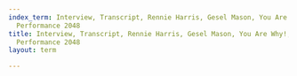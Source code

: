 ```yaml
---
index_term: Interview, Transcript, Rennie Harris, Gesel Mason, You Are Why!, No Boundaries
  Performance 2048
title: Interview, Transcript, Rennie Harris, Gesel Mason, You Are Why!, No Boundaries
  Performance 2048
layout: term

---
```

